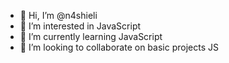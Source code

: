 - 👋 Hi, I’m @n4shieli
- 👀 I’m interested in JavaScript
- 🌱 I’m currently learning JavaScript
- 💞️ I’m looking to collaborate on basic projects JS

<!---
n4shieli/n4shieli is a ✨ special ✨ repository because its `README.md` (this file) appears on your GitHub profile.
You can click the Preview link to take a look at your changes.
--->
